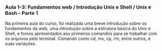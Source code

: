 ### Aula 1-3: Fundamentos web / Introdução Unix e Shell / Unix e Bash - Parte 1

Na primeira aula do curso, foi realizada uma breve introdução sobre os fundamentos da web, uma introdução sobre a estrutura básica do Unix e Shell, e fomos apresentados aos primeiros comandos para se trabalhar com os arquivos pelo terminal. Comando como cd, mv, cp, rm, entre outros, e suas variações. 
